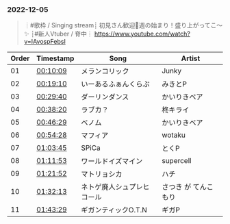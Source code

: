 ### 2022-12-05
> ┊#歌枠 / Singing stream┊ 初見さん歓迎🤍週の始まり！盛り上がってこ～✨ ┊#新人Vtuber / 脊中┊
> https://www.youtube.com/watch?v=IAvospFebsI

| Order | Timestamp | Song | Artist |
| --- | --- | --- | --- |
| 01 | [00:10:09](https://www.youtube.com/watch?v=IAvospFebsI&t=609s) | メランコリック |  Junky |
| 02 | [00:19:10](https://www.youtube.com/watch?v=IAvospFebsI&t=1150s) | いーあるふぁんくらぶ |  みきとP |
| 03 | [00:29:40](https://www.youtube.com/watch?v=IAvospFebsI&t=1780s) | ダーリンダンス |  かいりきベア |
| 04 | [00:38:20](https://www.youtube.com/watch?v=IAvospFebsI&t=2300s) | ラブカ？ |  柊キライ |
| 05 | [00:46:29](https://www.youtube.com/watch?v=IAvospFebsI&t=2789s) | ベノム |  かいりきベア |
| 06 | [00:54:28](https://www.youtube.com/watch?v=IAvospFebsI&t=3268s) | マフィア |  wotaku |
| 07 | [01:03:45](https://www.youtube.com/watch?v=IAvospFebsI&t=3825s) | SPiCa |  とくP |
| 08 | [01:11:53](https://www.youtube.com/watch?v=IAvospFebsI&t=4313s) | ワールドイズマイン |  supercell |
| 09 | [01:21:52](https://www.youtube.com/watch?v=IAvospFebsI&t=4912s) | マトリョシカ |  ハチ |
| 10 | [01:32:13](https://www.youtube.com/watch?v=IAvospFebsI&t=5533s) | ネトゲ廃人シュプレヒコール |  さつき が てんこもり |
| 11 | [01:43:29](https://www.youtube.com/watch?v=IAvospFebsI&t=6209s) | ギガンティックO.T.N |  ギガP |
